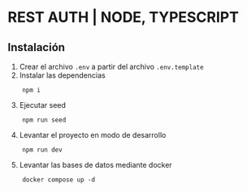 # REST AUTH | NODE, TYPESCRIPT

## Instalación
1. Crear el archivo `.env` a partir del archivo `.env.template`
2. Instalar las dependencias
```
    npm i
```
3. Ejecutar seed
```
    npm run seed
```
4. Levantar el proyecto en modo de desarrollo
```
    npm run dev
```
5. Levantar las bases de datos mediante docker
```
    docker compose up -d
```

